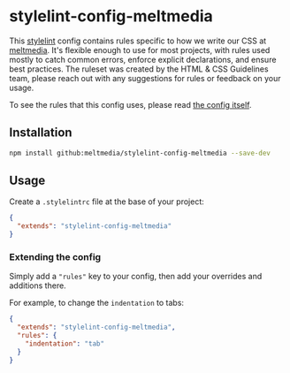 # stylelint-config-meltmedia

This [stylelint](https://stylelint.io) config contains rules specific to how we write our CSS at [meltmedia](https://meltmedia.com). It's flexible enough to use for most projects, with rules used mostly to catch common errors, enforce explicit declarations, and ensure best practices. The ruleset was created by the HTML & CSS Guidelines team, please reach out with any suggestions for rules or feedback on your usage.

To see the rules that this config uses, please read [the config itself](/index.js).

## Installation

```bash
npm install github:meltmedia/stylelint-config-meltmedia --save-dev
```

## Usage

Create a `.stylelintrc` file at the base of your project:

```json
{
  "extends": "stylelint-config-meltmedia"
}
```

### Extending the config

Simply add a `"rules"` key to your config, then add your overrides and additions there.

For example, to change the `indentation` to tabs:

```json
{
  "extends": "stylelint-config-meltmedia",
  "rules": {
    "indentation": "tab"
  }
}
```
